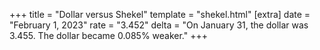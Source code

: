 +++
title = "Dollar versus Shekel"
template = "shekel.html"
[extra]
date = "February  1, 2023"
rate = "3.452"
delta = "On January 31, the dollar was 3.455. The dollar became 0.085% weaker."
+++
